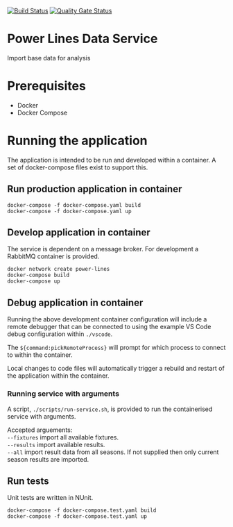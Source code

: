 [![Build Status](https://johnwatson484.visualstudio.com/John%20D%20Watson/_apis/build/status/Power%20Lines%20Data%20Service?branchName=master)](https://johnwatson484.visualstudio.com/John%20D%20Watson/_build/latest?definitionId=32&branchName=master)
[![Quality Gate Status](https://sonarcloud.io/api/project_badges/measure?project=johnwatson484_power-lines-data-service&metric=alert_status)](https://sonarcloud.io/dashboard?id=johnwatson484_power-lines-data-service)

# Power Lines Data Service
Import base data for analysis

# Prerequisites
- Docker
- Docker Compose

# Running the application
The application is intended to be run and developed within a container.  A set of docker-compose files exist to support this.

## Run production application in container

```
docker-compose -f docker-compose.yaml build
docker-compose -f docker-compose.yaml up
```

## Develop application in container
The service is dependent on a message broker. For development a RabbitMQ container is provided.

```
docker network create power-lines
docker-compose build
docker-compose up
```

## Debug application in container
Running the above development container configuration will include a remote debugger that can be connected to using the example VS Code debug configuration within `./vscode`.

The `${command:pickRemoteProcess}` will prompt for which process to connect to within the container.  

Local changes to code files will automatically trigger a rebuild and restart of the application within the container.

### Running service with arguments
A script, `./scripts/run-service.sh`, is provided to run the containerised service with arguments.

Accepted arguements:  
`--fixtures` import all available fixtures.  
`--results` import available results.  
`--all` import result data from all seasons.  If not supplied then only current season results are imported.

## Run tests
Unit tests are written in NUnit.

```
docker-compose -f docker-compose.test.yaml build
docker-compose -f docker-compose.test.yaml up
```
